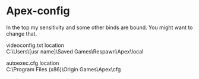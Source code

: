 # Apex-config   

In the top my sensitivity and some other binds are bound. You might want to change that.   

videoconfig.txt location   
C:\Users\\[usr name]\Saved Games\Respawn\Apex\local   

autoexec.cfg location   
C:\Program Files (x86)\Origin Games\Apex\cfg   
